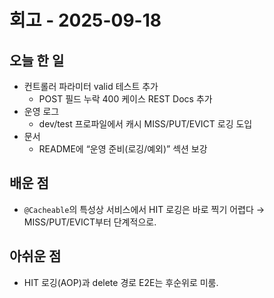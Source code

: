 # 회고 - 2025-09-18

## 오늘 한 일
- 컨트롤러 파라미터 valid 테스트 추가
    - POST 필드 누락 400 케이스 REST Docs 추가
- 운영 로그
    - dev/test 프로파일에서 캐시 MISS/PUT/EVICT 로깅 도입
- 문서
    - README에 “운영 준비(로깅/예외)” 섹션 보강

## 배운 점
- `@Cacheable`의 특성상 서비스에서 HIT 로깅은 바로 찍기 어렵다 → MISS/PUT/EVICT부터 단계적으로.

## 아쉬운 점
- HIT 로깅(AOP)과 delete 경로 E2E는 후순위로 미룸.

